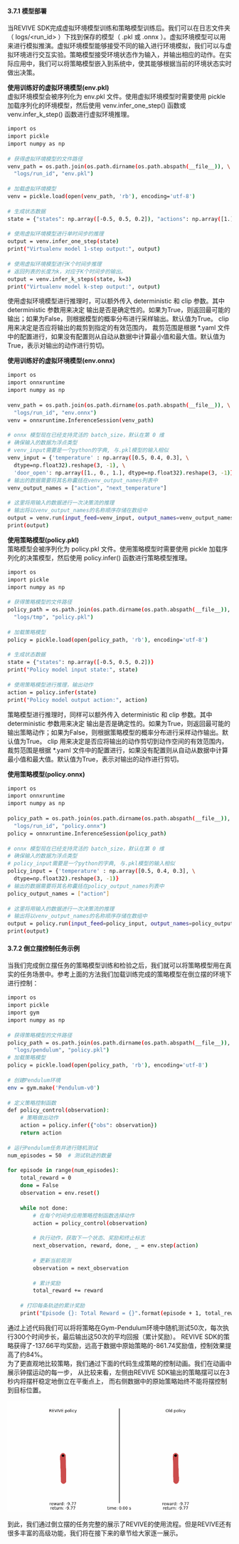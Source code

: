
#### 3.7.1 模型部署
当REVIVE SDK完成虚拟环境模型训练和策略模型训练后。我们可以在日志文件夹（ logs/<run_id> ）下找到保存的模型（ .pkl 或 .onnx ）。虚拟环境模型可以用来进行模拟推演。虚拟环境模型能够接受不同的输入进行环境模拟，我们可以与虚拟环境进行交互实验。策略模型接受环境状态作为输入，并输出相应的动作。在实际应用中，我们可以将策略模型嵌入到系统中，使其能够根据当前的环境状态实时做出决策。

**使用训练好的虚拟环境模型(env.pkl)**<br />虚拟环境模型会被序列化为 env.pkl 文件。使用虚拟环境模型时需要使用 pickle 加载序列化的环境模型，然后使用 venv.infer_one_step() 函数或 venv.infer_k_step() 函数进行虚拟环境推理。
```bash
import os
import pickle
import numpy as np

# 获得虚拟环境模型的文件路径
venv_path = os.path.join(os.path.dirname(os.path.abspath(__file__)), \
  "logs/run_id", "env.pkl")

# 加载虚拟环境模型
venv = pickle.load(open(venv_path, 'rb'), encoding='utf-8')

# 生成状态数据
state = {"states": np.array([-0.5, 0.5, 0.2]), "actions": np.array([1.])}

# 使用虚拟环境模型进行单时间步的推理
output = venv.infer_one_step(state)
print("Virtualenv model 1-step output:", output)

# 使用虚拟环境模型进行K个时间步推理
# 返回列表的长度为k，对应于K个时间步的输出。
output = venv.infer_k_steps(state, k=3)
print("Virtualenv model k-step output:", output)
```
使用虚拟环境模型进行推理时，可以额外传入 deterministic 和 clip 参数。其中 deterministic 参数用来决定 输出是否是确定性的。如果为True，则返回最可能的输出；如果为False，则根据模型的概率分布进行采样输出。默认值为True。 clip 用来决定是否应将输出的裁剪到指定的有效范围内， 裁剪范围是根据 *.yaml 文件中的配置进行，如果没有配置则从自动从数据中计算最小值和最大值。默认值为True，表示对输出的动作进行剪切。

**使用训练好的虚拟环境模型(env.onnx)**
```bash
import os
import onnxruntime
import numpy as np

venv_path = os.path.join(os.path.dirname(os.path.abspath(__file__)), \
  "logs/run_id", "env.onnx")
venv = onnxruntime.InferenceSession(venv_path)

# onnx 模型现在已经支持灵活的 batch_size，默认在第 0 维
# 确保输入的数据为浮点类型
# venv_input需要是一个python的字典, 与.pkl模型的输入相似
venv_input = {'temperature' : np.array([0.5, 0.4, 0.3], \
  dtype=np.float32).reshape(3, -1), \
  'door_open': np.array([1., 0., 1.], dtype=np.float32).reshape(3, -1)}
# 输出的数据需要将其名称囊括在venv_output_names列表中
venv_output_names = ["action", "next_temperature"]

# 这里将用输入的数据进行一次决策流的推理
# 输出将以venv_output_names的名称顺序存储在数组中
output = venv.run(input_feed=venv_input, output_names=venv_output_names)
print(output)
```

**使用策略模型(policy.pkl)**<br />策略模型会被序列化为 policy.pkl 文件。使用策略模型时需要使用 pickle 加载序列化的决策模型，然后使用 policy.infer() 函数进行策略模型推理。
```bash
import os
import pickle
import numpy as np

# 获得策略模型的文件路径
policy_path = os.path.join(os.path.dirname(os.path.abspath(__file__)), \
  "logs/tmp", "policy.pkl")

# 加载策略模型
policy = pickle.load(open(policy_path, 'rb'), encoding='utf-8')

# 生成状态数据
state = {"states": np.array([-0.5, 0.5, 0.2])}
print("Policy model input state:", state)

# 使用策略模型进行推理，输出动作
action = policy.infer(state)
print("Policy model output action:", action)
```
策略模型进行推理时，同样可以额外传入 deterministic 和 clip 参数。其中 deterministic 参数用来决定 输出是否是确定性的。如果为True，则返回最可能的输出策略动作；如果为False，则根据策略模型的概率分布进行采样动作输出。默认值为True。 clip 用来决定是否应将输出的动作剪切到动作空间的有效范围内， 裁剪范围是根据 *.yaml 文件中的配置进行，如果没有配置则从自动从数据中计算最小值和最大值。默认值为True，表示对输出的动作进行剪切。

**使用策略模型(policy.onnx)**
```bash
import os
import onnxruntime
import numpy as np

policy_path = os.path.join(os.path.dirname(os.path.abspath(__file__)), \
  "logs/run_id", "policy.onnx")
policy = onnxruntime.InferenceSession(policy_path)

# onnx 模型现在已经支持灵活的 batch_size，默认在第 0 维
# 确保输入的数据为浮点类型
# policy_input需要是一个python的字典, 与.pkl模型的输入相似
policy_input = {'temperature' : np.array([0.5, 0.4, 0.3], \
  dtype=np.float32).reshape(3, -1)}
# 输出的数据需要将其名称囊括在policy_output_names列表中
policy_output_names = ["action"]

# 这里将用输入的数据进行一次决策流的推理
# 输出将以venv_output_names的名称顺序存储在数组中
output = policy.run(input_feed=policy_input, output_names=policy_output_names)
print(output)
```


#### 3.7.2  倒立摆控制任务示例
当我们完成倒立摆任务的策略模型训练和检验之后，我们就可以将策略模型用在真实的任务场景中。参考上面的方法我们加载训练完成的策略模型在倒立摆的环境下进行控制：
```bash
import os
import pickle
import gym
import numpy as np

# 获得策略模型的文件路径
policy_path = os.path.join(os.path.dirname(os.path.abspath(__file__)), \
  "logs/pendulum", "policy.pkl")
# 加载策略模型
policy = pickle.load(open(policy_path, 'rb'), encoding='utf-8')

# 创建Pendulum环境
env = gym.make('Pendulum-v0')

# 定义策略控制函数
def policy_control(observation):
    # 策略做出动作
    action = policy.infer({"obs": observation})
    return action

# 运行Pendulum任务并进行随机测试
num_episodes = 50  # 测试轨迹的数量

for episode in range(num_episodes):
    total_reward = 0
    done = False
    observation = env.reset()

    while not done:
        # 在每个时间步应用策略控制函数选择动作
        action = policy_control(observation)

        # 执行动作，获取下一个状态、奖励和终止标志
        next_observation, reward, done, _ = env.step(action)

        # 更新当前观测
        observation = next_observation

        # 累计奖励
        total_reward += reward

    # 打印每条轨迹的累计奖励
    print("Episode {}: Total Reward = {}".format(episode + 1, total_reward))
```
通过上述代码我们可以将将策略在Gym-Pendulum环境中随机测试50次，每次执行300个时间步长，最后输出这50次的平均回报（累计奖励）。 REVIVE SDK的策略获得了-137.66平均奖励，远高于数据中原始策略的-861.74奖励值，控制效果提高了约84%。<br />为了更直观地比较策略，我们通过下面的代码生成策略的控制动画。我们在动画中展示钟摆运动的每一步， 从比较来看，左侧由REVIVE SDK输出的策略摆可以在3秒内将摆杆稳定地倒立在平衡点上， 而右侧数据中的原始策略始终不能将摆控制到目标位置。

![](./assets/1713749190032-5bfdd393-7da3-4986-8c31-0193f339b33c.gif)

到此，我们通过倒立摆的任务完整的展示了REVIVE的使用流程。但是REVIVE还有很多丰富的高级功能，我们将在接下来的章节给大家逐一展示。





